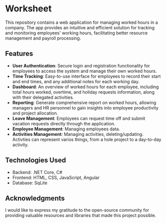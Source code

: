 # Worksheet

This repository contains a web application for managing worked hours in a company. The app provides an intuitive and efficient solution for tracking and monitoring employees' working hours, facilitating better resource management and payroll processing.

## Features

- **User Authentication**: Secure login and registration functionality for employees to access the system and manage their own worked hours.
- **Time Tracking**: Easy-to-use interface for employees to record their start and end times, and any additional notes for each working day.
- **Dashboard**: An overview of worked hours for each employee, including total hours worked, overtime, and holiday requests information, along with their delegated activities.
- **Reporting**: Generate comprehensive report on worked hours, allowing managers and HR personnel to gain insights into employee productivity and project allocation.
- **Leave Management**: Employees can request time off and submit vacation requests directly through the application.
- **Employee Management**: Managing employees data.
- **Activities Management**: Managing activities, deleting/updating. Activties can represent varios things, from a hole project to a day-to-day activity.


## Technologies Used

- Backend: .NET Core, C#
- Frontend: HTML, CSS, JavaScript, Angular
- Database: SqLite


## Acknowledgments

I would like to express my gratitude to the open-source community for providing valuable resources and libraries that made this project possible.
